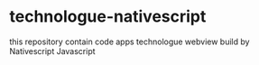 # technologue-nativescript
this repository contain code apps technologue webview build by Nativescript Javascript

